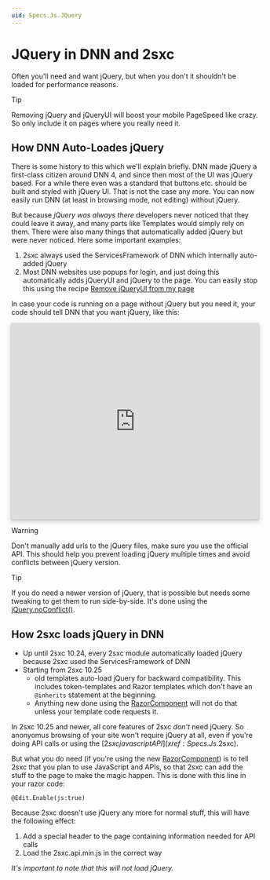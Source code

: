 ```yaml
---
uid: Specs.Js.JQuery
---
```

# JQuery in DNN and 2sxc

Often you'll need and want jQuery, but when you don't it shouldn't be loaded for performance reasons. 

> [!TIP]
> Removing jQuery and jQueryUI will boost your mobile PageSpeed like crazy. 
> So only include it on pages where you really need it. 

## How DNN Auto-Loades jQuery

There is some history to this which we'll explain briefly. DNN made jQuery a first-class citizen around DNN 4, and since then most of the UI was jQuery based. For a while there even was a standard that buttons etc. should be built and styled with jQuery UI. That is not the case any more. You can now easily run DNN (at least in browsing mode, not editing) without jQuery. 

But because _jQuery was always there_ developers never noticed that they could leave it away, and many parts like Templates would simply rely on them. There were also many things that automatically added jQuery but were never noticed. Here some important examples:

1. 2sxc always used the ServicesFramework of DNN which internally auto-added jQuery
1. Most DNN websites use popups for login, and just doing this automatically adds jQueryUI and jQuery to the page. You can easily stop this using the recipe [Remove jQueryUI from my page](https://azing.org/dnn-community/r/fjgSyTfI)

In case your code is running on a page without jQuery but you need it, your code should tell DNN that you want jQuery, like this:

<iframe src="https://azing.org/dnn-community/r/YqJFbNKH?embed=1" width="100%" height="400" frameborder="0" allowfullscreen style="box-shadow: 0 1px 3px rgba(60,64,67,.3), 0 4px 8px 3px rgba(60,64,67,.15)"></iframe>

> [!WARNING]
> Don't manually add urls to the jQuery files, make sure you use the official API. This should help you prevent loading jQuery multiple times and avoid conflicts between jQuery version.

> [!TIP]
> If you do need a newer version of jQuery, that is possible but needs some tweaking to get them to run side-by-side. It's done using the [jQuery.noConflict()](https://api.jquery.com/jQuery.noConflict/).

## How 2sxc loads jQuery in DNN

* Up until 2sxc 10.24, every 2sxc module automatically loaded jQuery because 2sxc used the ServicesFramework of DNN
* Starting from 2sxc 10.25 
  * old templates auto-load jQuery for backward compatibility. This includes token-templates and Razor templates which don't have an `@inherits` statement at the beginning. 
  * Anything new done using the [RazorComponent](xref:NetCode.Razor.Component) will not do that unless your template code requests it.

In 2sxc 10.25 and newer, all core features of 2sxc _don't_ need jQuery. So anonyomus browsing of your site won't require jQuery at all, even if you're doing API calls or using the [$2sxc javascript API](xref:Specs.Js.$2sxc). 

But what you do need (if you're using the new [RazorComponent](xref:NetCode.Razor.Component)) is to tell 2sxc that you plan to use JavaScript and APIs, so that 2sxc can add the stuff to the page to make the magic happen. This is done with this line in your razor code:

```
@Edit.Enable(js:true)
```

Because 2sxc doesn't use jQuery any more for normal stuff, this will have the following effect:

1. Add a special header to the page containing information needed for API calls
1. Load the 2sxc.api.min.js in the correct way

_It's important to note that this will not load jQuery._





